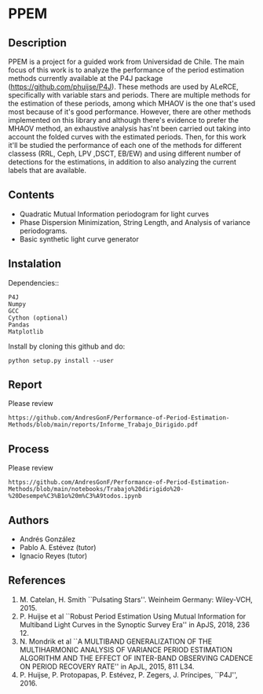 PPEM
===

Description
-----------

PPEM is a project for a guided work from Universidad de Chile. The main focus of this work is to analyze the performance of the period estimation methods currently available at the P4J package (https://github.com/phuijse/P4J). These methods are used by ALeRCE, specifically with variable stars and periods. There are multiple methods for the estimation of these periods, among which MHAOV is the one that's used most because of it's good performance. However, there are other methods implemented on this library and although there's evidence to prefer the MHAOV method, an exhaustive analysis has'nt been carried out taking into account the folded curves with the estimated periods. Then, for this work it'll be studied the performance of each one of the methods for different classess (RRL, Ceph, LPV ,DSCT, EB/EW) and using different number of detections for the estimations, in addition to also analyzing the current labels that are available.


Contents
--------

-  Quadratic Mutual Information periodogram for light curves 
-  Phase Dispersion Minimization, String Length, and Analysis of variance periodograms.
-  Basic synthetic light curve generator

Instalation
-----------

Dependencies::

    P4J
    Numpy
    GCC
    Cython (optional)
    Pandas
    Matplotlib


Install by cloning this github and do:

    python setup.py install --user

Report
-------

Please review

    https://github.com/AndresGonF/Performance-of-Period-Estimation-Methods/blob/main/reports/Informe_Trabajo_Dirigido.pdf
    
    
Process
-------

Please review

    https://github.com/AndresGonF/Performance-of-Period-Estimation-Methods/blob/main/notebooks/Trabajo%20dirigido%20-%20Desempe%C3%B1o%20m%C3%A9todos.ipynb


Authors
-------

-  Andrés González
-  Pablo A. Estévez (tutor)
-  Ignacio Reyes (tutor)

References
----------
1. M. Catelan, H. Smith ``Pulsating Stars''. Weinheim Germany: Wiley-VCH, 2015.
2. P. Huijse et al ``Robust Period Estimation Using Mutual Information for Multiband Light Curves in the Synoptic Survey Era'' in ApJS, 2018, 236 12.
3. N. Mondrik et al ``A MULTIBAND GENERALIZATION OF THE MULTIHARMONIC ANALYSIS OF VARIANCE PERIOD ESTIMATION ALGORITHM AND THE EFFECT OF INTER-BAND OBSERVING CADENCE ON PERIOD RECOVERY RATE'' in ApJL, 2015, 811 L34.
4. P. Huijse, P. Protopapas, P. Estévez, P. Zegers, J. Príncipes, ``P4J'', 2016.
